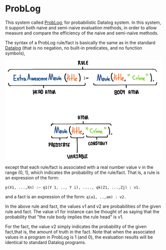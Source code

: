 # ProbLog
This system called [ProbLog](https://dtai.cs.kuleuven.be/problog/index.html), for probabilistic Datalog system. In this system, it support both naive and semi-naive evaluation methods, in order to allow measure and compare the efficiency of the naive and semi-naive methods. 

The syntax of a ProbLog rule/fact is basically the same as in the standard [Datalog](https://x775.net/2019/03/18/Introduction-to-Datalog.html)
(that is no negation, no built-in predicates, and no function symbols), 

![Datalog Syntax](datalogsyntax.png)

except that each rule/fact is associated with a real number value v in the range (0, 1], which indicates the probability of the
rule/fact. That is, a rule is an expression of the form:

```
p(X1, ...,Xn) :− q1(Y 1, .., Y i), ...., qk(Z1, ...,Zj) : v1.
```

and a fact is an expression of the form: `q(a1, ..,am) : v2.`

In the above rule and fact, the values v1 and v2 are probabilities of the given rule and fact. The value v1 for instance can be thought of as saying that the probability that "the rule body implies the rule head" is v1. 

For the fact, the value v2 simply indicates the probability of the given fact,that is, the amount of truth in the fact. Note that when the associated values in a program in ProbLog is 1 (and 0), the evaluation results will be identical to standard Datalog programs.
